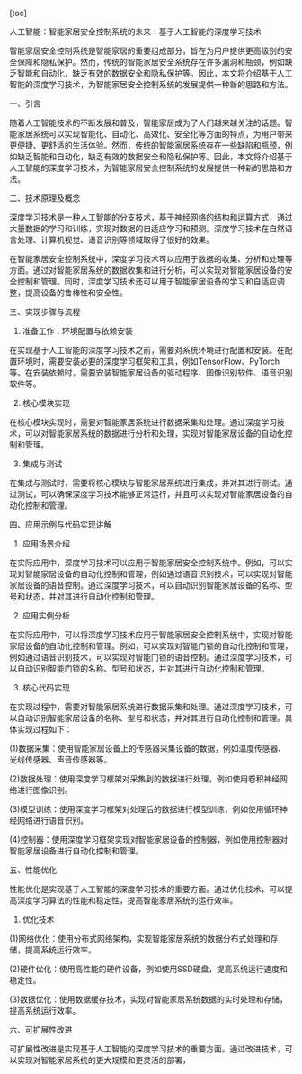 
[toc]                    
                
                
人工智能：智能家居安全控制系统的未来：基于人工智能的深度学习技术

智能家居安全控制系统是智能家居的重要组成部分，旨在为用户提供更高级别的安全保障和隐私保护。然而，传统的智能家居安全系统存在许多漏洞和瓶颈，例如缺乏智能和自动化，缺乏有效的数据安全和隐私保护等。因此，本文将介绍基于人工智能的深度学习技术，为智能家居安全控制系统的发展提供一种新的思路和方法。

一、引言

随着人工智能技术的不断发展和普及，智能家居成为了人们越来越关注的话题。智能家居系统可以实现智能化、自动化、高效化、安全化等方面的特点，为用户带来更便捷、更舒适的生活体验。然而，传统的智能家居系统存在一些缺陷和瓶颈，例如缺乏智能和自动化，缺乏有效的数据安全和隐私保护等。因此，本文将介绍基于人工智能的深度学习技术，为智能家居安全控制系统的发展提供一种新的思路和方法。

二、技术原理及概念

深度学习技术是一种人工智能的分支技术，基于神经网络的结构和运算方式，通过大量数据的学习和训练，实现对数据的自适应学习和预测。深度学习技术在自然语言处理、计算机视觉、语音识别等领域取得了很好的效果。

在智能家居安全控制系统中，深度学习技术可以应用于数据的收集、分析和处理等方面。通过对智能家居系统的数据收集和进行分析，可以实现对智能家居设备的安全控制和管理。同时，深度学习技术还可以用于智能家居设备的学习和自适应调整，提高设备的鲁棒性和安全性。

三、实现步骤与流程

1. 准备工作：环境配置与依赖安装

在实现基于人工智能的深度学习技术之前，需要对系统环境进行配置和安装。在配置环境时，需要安装必要的深度学习框架和工具，例如TensorFlow、PyTorch等。在安装依赖时，需要安装智能家居设备的驱动程序、图像识别软件、语音识别软件等。

2. 核心模块实现

在核心模块实现时，需要对智能家居系统进行数据采集和处理。通过深度学习技术，可以对智能家居系统的数据进行分析和处理，实现对智能家居设备的自动化控制和管理。

3. 集成与测试

在集成与测试时，需要将核心模块与智能家居系统进行集成，并对其进行测试。通过测试，可以确保深度学习技术能够正常运行，并且可以实现对智能家居设备的自动化控制和管理。

四、应用示例与代码实现讲解

1. 应用场景介绍

在实际应用中，深度学习技术可以应用于智能家居安全控制系统中。例如，可以实现对智能家居设备的自动化控制和管理，例如通过语音识别技术，可以实现对智能家居设备的语音控制。通过深度学习技术，可以自动识别智能家居设备的名称、型号和状态，并对其进行自动化控制和管理。

2. 应用实例分析

在实际应用中，可以将深度学习技术应用于智能家居安全控制系统中，实现对智能家居设备的自动化控制和管理。例如，可以实现对智能门锁的自动化控制和管理，例如通过语音识别技术，可以实现对智能门锁的语音控制。通过深度学习技术，可以自动识别智能门锁的名称、型号和状态，并对其进行自动化控制和管理。

3. 核心代码实现

在实现过程中，需要对智能家居系统进行数据采集和处理。通过深度学习技术，可以自动识别智能家居设备的名称、型号和状态，并对其进行自动化控制和管理。具体实现过程如下：

(1)数据采集：使用智能家居设备上的传感器采集设备的数据，例如温度传感器、光线传感器、声音传感器等。

(2)数据处理：使用深度学习框架对采集到的数据进行处理，例如使用卷积神经网络进行图像识别。

(3)模型训练：使用深度学习框架对处理后的数据进行模型训练，例如使用循环神经网络进行语音识别。

(4)控制器：使用深度学习框架实现对智能家居设备的控制器，例如使用控制器对智能家居设备进行自动化控制和管理。

五、性能优化

性能优化是实现基于人工智能的深度学习技术的重要方面。通过优化技术，可以提高深度学习算法的性能和稳定性，提高智能家居系统的运行效率。

1. 优化技术

(1)网络优化：使用分布式网络架构，实现智能家居系统的数据分布式处理和存储，提高系统运行效率。

(2)硬件优化：使用高性能的硬件设备，例如使用SSD硬盘，提高系统运行速度和稳定性。

(3)数据优化：使用数据缓存技术，实现对智能家居系统数据的实时处理和存储，提高系统运行效率。

六、可扩展性改进

可扩展性改进是实现基于人工智能的深度学习技术的重要方面。通过改进技术，可以实现对智能家居系统的更大规模和更灵活的部署，

